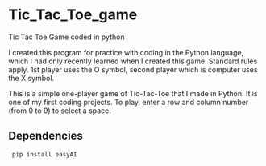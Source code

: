# Tic_Tac_Toe_game

Tic Tac Toe Game coded in python

I created this program for practice with coding in the Python language, which I had only recently learned when I created this game. Standard rules apply. 1st player uses the O symbol, second player which is computer uses the X symbol.


This is a simple one-player game of Tic-Tac-Toe that I made in Python. It is one of my first coding projects. To play, enter a row and column number (from 0 to 9) to select a space.

## Dependencies

     pip install easyAI

